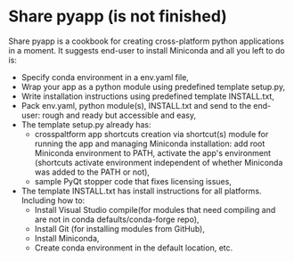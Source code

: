 # Share pyapp (is not finished)

Share pyapp is a cookbook for creating cross-platform python applications in a moment. It suggests end-user to install Miniconda and all you left to do is:

* Specify conda environment in a env.yaml file, 
* Wrap your app as a python module using predefined template setup.py,
* Write installation instructions using predefined template INSTALL.txt,
* Pack env.yaml, python module(s), INSTALL.txt and send to the end-user: rough and ready but accessible and easy,
* The template setup.py already has:
  * crosspaltform app shortcuts creation via shortcut(s) module for running the app and managing Miniconda installation: add root Miniconda environment to PATH, activate the app's environment (shortcuts activate environment independent of whether Miniconda was added to the PATH or not),
  * sample PyQt stopper code that fixes licensing issues,
* The template INSTALL.txt has install instructions for all platforms. Including how to:
  * Install Visual Studio compile(for modules that need compiling and are not in conda defaults/conda-forge repo),
  * Install Git (for installing modules from GitHub),
  * Install Miniconda,
  * Create conda environment in the default location, etc. 

